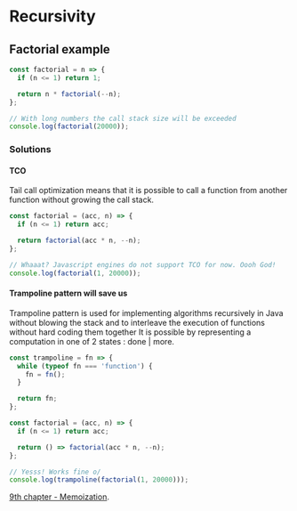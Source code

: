 # Recursivity

## Factorial example

```js
const factorial = n => {
  if (n <= 1) return 1;

  return n * factorial(--n);
};

// With long numbers the call stack size will be exceeded
console.log(factorial(20000));
```

### Solutions

#### TCO

Tail call optimization means that it is possible to call a function from another function without growing the call stack.

```js
const factorial = (acc, n) => {
  if (n <= 1) return acc;

  return factorial(acc * n, --n);
};

// Whaaat? Javascript engines do not support TCO for now. Oooh God!
console.log(factorial(1, 20000));
```

#### Trampoline pattern will save us

Trampoline pattern is used for implementing algorithms recursively in Java without blowing the stack and to interleave the execution of functions without hard coding them together It is possible by representing a computation in one of 2 states : done | more.

```js
const trampoline = fn => {
  while (typeof fn === 'function') {
    fn = fn();
  }

  return fn;
};

const factorial = (acc, n) => {
  if (n <= 1) return acc;

  return () => factorial(acc * n, --n);
};

// Yesss! Works fine o/
console.log(trampoline(factorial(1, 20000)));
```

[9th chapter - Memoization](https://github.com/EricDosReis/invoices-viewer-app/blob/master/MEMOIZATION.md).
